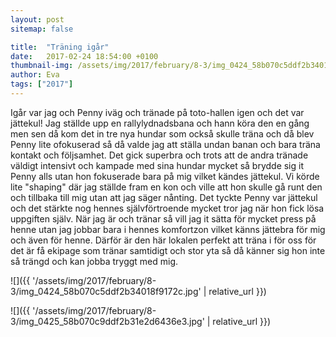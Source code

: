 ```yaml
---
layout: post
sitemap: false

title:  "Träning igår"
date:   2017-02-24 18:54:00 +0100
thumbnail-img: /assets/img/2017/february/8-3/img_0424_58b070c5ddf2b34018f9172c.jpg
author: Eva
tags: ["2017"]
---
```


Igår var jag och Penny iväg och tränade på toto-hallen igen och det var jättekul! Jag ställde upp en rallylydnadsbana och hann köra den en gång men sen då kom det in tre nya hundar som också skulle träna och då blev Penny lite ofokuserad så då valde jag att ställa undan banan och bara träna kontakt och följsamhet. Det gick superbra och trots att de andra tränade väldigt intensivt och kampade med sina hundar mycket så brydde sig it Penny alls utan hon fokuserade bara på mig vilket kändes jättekul. Vi körde lite "shaping" där jag ställde fram en kon och ville att hon skulle gå runt den och tillbaka till mig utan att jag säger nånting. Det tyckte Penny var jättekul och det stärkte nog hennes självförtroende mycket tror jag när hon fick lösa uppgiften själv. När jag är och tränar så vill jag it sätta för mycket press på henne utan jag jobbar bara i hennes komfortzon vilket känns jättebra för mig och även för henne. Därför är den här lokalen perfekt att träna i för oss för det är få ekipage som tränar samtidigt och stor yta så då känner sig hon inte så trängd och kan jobba tryggt med mig.

![]({{ '/assets/img/2017/february/8-3/img_0424_58b070c5ddf2b34018f9172c.jpg'  | relative_url }})

![]({{ '/assets/img/2017/february/8-3/img_0425_58b070c9ddf2b31e2d6436e3.jpg'  | relative_url }})


